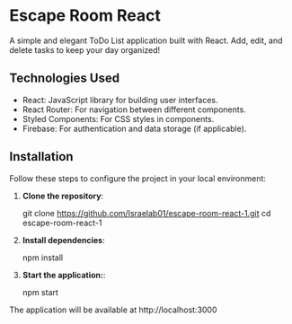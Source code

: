 # Escape Room React

A simple and elegant ToDo List application built with React. Add, edit, and delete tasks to keep your day organized!

## Technologies Used

- React: JavaScript library for building user interfaces.
- React Router: For navigation between different components.
- Styled Components: For CSS styles in components.
- Firebase: For authentication and data storage (if applicable).

## Installation

Follow these steps to configure the project in your local environment:

1. **Clone the repository**:

   git clone https://github.com/Israelab01/escape-room-react-1.git
   cd escape-room-react-1

2. **Install dependencies**:

   npm install

3. **Start the application:**:

   npm start


The application will be available at http://localhost:3000

